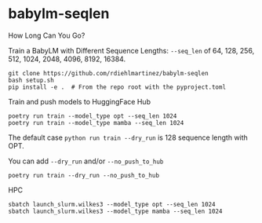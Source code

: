 # babylm-seqlen
How Long Can You Go? 

Train a BabyLM with Different Sequence Lengths: `--seq_len` of 64, 128, 256, 512, 1024, 2048, 4096, 8192, 16384.

```
git clone https://github.com/rdiehlmartinez/babylm-seqlen
bash setup.sh
pip install -e .  # From the repo root with the pyproject.toml
```

Train and push models to HuggingFace Hub
```
poetry run train --model_type opt --seq_len 1024
poetry run train --model_type mamba --seq_len 1024 
```
The default case `python run train --dry_run` is 128 sequence length with OPT.

You can add  `--dry_run` and/or `--no_push_to_hub` 
```
poetry run train --dry_run --no_push_to_hub
```

HPC 
```
sbatch launch_slurm.wilkes3 --model_type opt --seq_len 1024 
sbatch launch_slurm.wilkes3 --model_type mamba --seq_len 1024 
```
